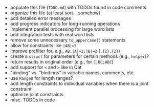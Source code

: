 * populate this file (`TODO.md`) with TODOs found in code comments
* organize this file (at least sort... somehow)
* add detailed error messages
* add progress indicators for long-running operations
* implement parallel processing for large word lists
* add integration tests with real word lists
* remove some unnecessary `to_uppercase()` statements
* allow for constraints like `|AB|=5`
* improve prefilter for, e.g., `AB;|A|=2;|B|=2` (`.{2}.{2}`)
* create a `struct` for parameters for certain methods \(e.g., `helper`\)?
* return results in original order (e.g., for `C;BC;ABC`)
* add support for `<` and `>` like in Qat
* "binding" vs. "bindings" in variable names, comments, etc.
* use `Range`s for length ranges?
* add length constraints to individual variables when there is a joint constraint
* optimize joint constraints
* misc. TODOs in code
